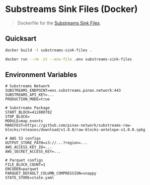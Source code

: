 # Substreams Sink Files (Docker)

> Dockerfile for the [Substreams Sink Files](https://github.com/streamingfast/substreams-sink-files).

## Quicksart

```bash
docker build -t substreams-sink-files .
```

```bash
docker run --rm -it --env-file .env substreams-sink-files
```

## Environment Variables

```env
# Substreams Network
SUBSTREAMS_ENDPOINT=eos.substreams.pinax.network:443
SUBSTREAMS_API_KEY=...
PRODUCTION_MODE=true

# Substreams Package
START_BLOCK=412880782
STOP_BLOCK=
MODULE=map_events
MANIFEST=https://github.com/pinax-network/substreams-raw-blocks/releases/download/v1.0.0/raw-blocks-antelope-v1.0.0.spkg

# AWS S3 configs
OUTPUT_STORE_PATH=s3://...?region=...
AWS_ACCESS_KEY_ID=...
AWS_SECRET_ACCESS_KEY=...

# Parquet configs
FILE_BLOCK_COUNT=1
ENCODER=parquet
PARQUET_DEFAULT_COLUMN_COMPRESSION=snappy
STATE_STORE=state.yaml
```
